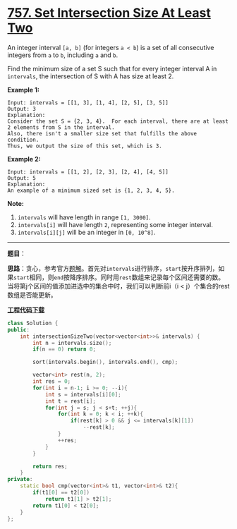 # [757. Set Intersection Size At Least Two](https://leetcode.com/problems/set-intersection-size-at-least-two/)

An integer interval `[a, b]` (for integers `a < b`) is a set of all consecutive integers from `a` to `b`, including `a` and `b`.

Find the minimum size of a set S such that for every integer interval A in `intervals`, the intersection of S with A has size at least 2.

**Example 1:**

```
Input: intervals = [[1, 3], [1, 4], [2, 5], [3, 5]]
Output: 3
Explanation:
Consider the set S = {2, 3, 4}.  For each interval, there are at least 2 elements from S in the interval.
Also, there isn't a smaller size set that fulfills the above condition.
Thus, we output the size of this set, which is 3.
```

**Example 2:**

```
Input: intervals = [[1, 2], [2, 3], [2, 4], [4, 5]]
Output: 5
Explanation:
An example of a minimum sized set is {1, 2, 3, 4, 5}.
```

**Note:**

1. `intervals` will have length in range `[1, 3000]`.
2. `intervals[i]` will have length `2`, representing some integer interval.
3. `intervals[i][j]` will be an integer in `[0, 10^8]`.

-----

**题目**：

**思路**：贪心，参考官方[题解](https://leetcode.com/problems/set-intersection-size-at-least-two/solution/)。首先对`intervals`进行排序，`start`按升序排列，如果`start`相同，则`end`按降序排序。同时用`rest`数组来记录每个区间还需要的数。当将第j个区间的值添加进选中的集合中时，我们可以判断前i（i < j）个集合的rest数组是否能更新。

[**工程代码下载**](https://github.com/shenkh/leetcode)

```cpp
class Solution {
public:
    int intersectionSizeTwo(vector<vector<int>>& intervals) {
        int n = intervals.size();
        if(n == 0) return 0;

        sort(intervals.begin(), intervals.end(), cmp);

        vector<int> rest(n, 2);
        int res = 0;
        for(int i = n-1; i >= 0; --i){
            int s = intervals[i][0];
            int t = rest[i];
            for(int j = s; j < s+t; ++j){
                for(int k = 0; k < i; ++k){
                    if(rest[k] > 0 && j <= intervals[k][1])
                        --rest[k];
                }
                ++res;
            }
        }

        return res;
    }
private:
    static bool cmp(vector<int>& t1, vector<int>& t2){
        if(t1[0] == t2[0])
            return t1[1] > t2[1];
        return t1[0] < t2[0];
    }
};
```
